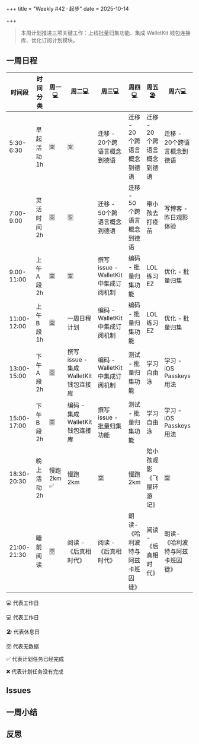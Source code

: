 +++
title = "Weekly #42 · 起步"
date = 2025-10-14

+++

> 本周计划推进三项关键工作：上线批量归集功能、集成 WalletKit 钱包连接库、优化订阅计划模块。

## 一周日程

<div class="table-container">

| 时间段      | 时间分类     | 周一💻      | 周二💻                                | 周三💻                               | 周四💻                          | 周五 🏖️                   | 周六💻                          | 周日💻                      |
| ----------- | ------------ | ----------- | ------------------------------------- | ------------------------------------ | ------------------------------- | --------------------------- | ------------------------------- | --------------------------- |
| 5:30-6:30   | 早起活动 1h  | 🈳          | 🈳                                    | 迁移 - 20个跨语言概念到德语          | 迁移 - 20个跨语言概念到德语     | 迁移 - 20个跨语言概念到德语 | 迁移 - 20个跨语言概念到德语     | 迁移 - 20个跨语言概念到德语 |
| 7:00-9:00   | 灵活时间 2h  | 🈳          | 🈳                                    | 迁移 - 50个跨语言概念到德语          | 迁移 - 50个跨语言概念到德语     | 带小孩去打疫苗              | 写博客 - 昨日观影体验           | 写教程 - 批量归集           |
| 9:00-11:00  | 上午 A 段 2h | 🈳          | 🈳                                    | 撰写issue - WalletKit 中集成订阅机制 | 编码 - 批量归集功能             | LOL 练习 EZ                 | 优化 - 批量归集                 | 写教程 - 批量归集           |
| 11:00-12:00 | 上午 B 段 1h | 🈳          | 一周日程计划                          | 编码 - WalletKit 中集成订阅机制      | 编码 - 批量归集功能             | LOL 练习 EZ                 | 优化 - 批量归集                 | 录视频 - 批量归集           |
| 13:00-15:00 | 下午 A 段 2h | 🈳          | 撰写issue - 集成 WalletKit 钱包连接库 | 编码 - WalletKit 中集成订阅机制      | 测试 - 批量归集功能             | 学习自由泳                  | 学习 - iOS Passkeys 用法        | 录视频 - 批量归集           |
| 15:00-17:00 | 下午 B 段 2h | 🈳          | 编码 - 集成 WalletKit 钱包连接库      | 撰写issue - 批量归集功能             | 测试 - 批量归集功能             | 学习自由泳                  | 学习 - iOS Passkeys 用法        | 一周小结与反思              |
| 18:30-20:30 | 晚上活动 2h  | 慢跑 2km ✅ | 慢跑 2km                              | 🈳                                   | 慢跑 2km                        | 陪小孩观影 《飞屋环游记》   | 🈳                              | 慢跑 2km                    |
| 21:00-21:30 | 睡前阅读     | 🈳          | 阅读 - 《后真相时代》                 | 阅读 - 《后真相时代》                | 朗读-《哈利波特与阿兹卡班囚徒》 | 阅读 - 《后真相时代》       | 朗读-《哈利波特与阿兹卡班囚徒》 | 阅读 - 《后真相时代》       |

</div>
💻 代表工作日


💻 代表工作日

🏖️ 代表休息日

🈳 代表无数据

✅ 代表计划任务已经完成

❌ 代表计划任务没有完成

## Issues

## 一周小结

## 反思
